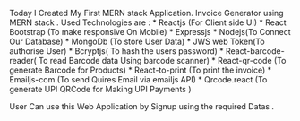 Today I Created My First MERN stack Application. Invoice Generator using MERN stack . Used Technologies are : * Reactjs (For Client side UI) * React Bootstrap (To make responsive On Mobile) * Expressjs * Nodejs(To Connect Our Database) * MongoDb (To store User Data) * JWS web Token(To authorise User) * Bcryptjs( To hash the users password) * React-barcode-reader( To read Barcode data Using barcode scanner) * React-qr-code (To generate Barcode for Products) * React-to-print (To print the invoice) * Emailjs-com (To send Quires Email via emailjs API) * Qrcode.react (To generate UPI QRCode for Making UPI Payments )

User Can use this Web Application by Signup using the required Datas .
